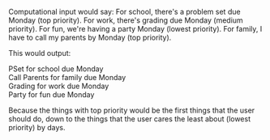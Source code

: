 Computational input would say:
For school, there's a problem set due Monday (top priority).
For work, there's grading due Monday (medium priority).
For fun, we're having a party Monday (lowest priority).
For family, I have to call my parents by Monday (top priority).

This would output:

PSet for school due Monday  
Call Parents for family due Monday  
Grading for work due Monday  
Party for fun due Monday  

Because the things with top priority would be the first
things that the user should do, down to the things that
the user cares the least about (lowest priority) by
days.
